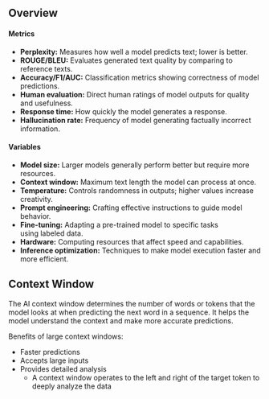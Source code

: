 ## Overview

#### Metrics

-   **Perplexity:** Measures how well a model predicts text; lower is better.
-   **ROUGE/BLEU:** Evaluates generated text quality by comparing to reference texts.
-   **Accuracy/F1/AUC:** Classification metrics showing correctness of model predictions.
-   **Human evaluation:** Direct human ratings of model outputs for quality and usefulness.
-   **Response time:** How quickly the model generates a response.
-   **Hallucination rate:** Frequency of model generating factually incorrect information.

#### Variables

-   **Model size:** Larger models generally perform better but require more resources.
-   **Context window:** Maximum text length the model can process at once.
-   **Temperature:** Controls randomness in outputs; higher values increase creativity.
-   **Prompt engineering:** Crafting effective instructions to guide model behavior.
-   **Fine-tuning:** Adapting a pre-trained model to specific tasks using labeled data.
-   **Hardware:** Computing resources that affect speed and capabilities.
-   **Inference optimization:** Techniques to make model execution faster and more efficient.

## Context Window

The AI context window determines the number of words or tokens that the model looks at when predicting the next word in a sequence. It helps the model understand the context and make more accurate predictions.

Benefits of large context windows:

-   Faster predictions
-   Accepts large inputs
-   Provides detailed analysis
    -   A context window operates to the left and right of the target token to deeply analyze the data
